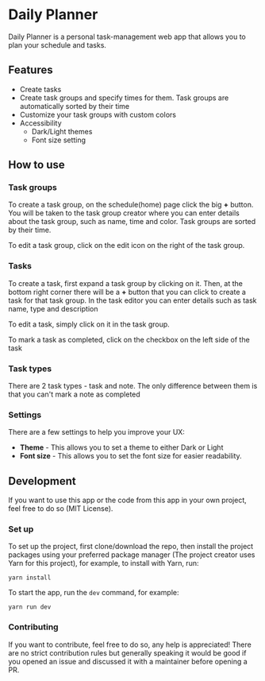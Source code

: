 # Daily Planner

Daily Planner is a personal task-management web app that allows you to plan your schedule and tasks.

## Features

* Create tasks
* Create task groups and specify times for them. Task groups are automatically sorted by their time
* Customize your task groups with custom colors
* Accessibility
    * Dark/Light themes
    * Font size setting

## How to use

### Task groups

To create a task group, on the schedule(home) page click the big **+** button. You will be taken to the task group creator where you can enter details about the task group, such as name, time and color. Task groups are sorted by their time.

To edit a task group, click on the edit icon on the right of the task group.

### Tasks

To create a task, first expand a task group by clicking on it. Then, at the bottom right corner there will be a **+** button that you can click to create a task for that task group. In the task editor you can enter details such as task name, type and description

To edit a task, simply click on it in the task group.

To mark a task as completed, click on the checkbox on the left side of the task

### Task types

There are 2 task types - task and note. The only difference between them is that you can't mark a note as completed

### Settings

There are a few settings to help you improve your UX:

* **Theme** - This allows you to set a theme to either Dark or Light
* **Font size** - This allows you to set the font size for easier readability.

## Development

If you want to use this app or the code from this app in your own project, feel free to do so (MIT License).

### Set up

To set up the project, first clone/download the repo, then install the project packages using your preferred package manager (The project creator uses Yarn for this project), for example, to install with Yarn, run:

```
yarn install
```

To start the app, run the `dev` command, for example:

```
yarn run dev
```

### Contributing

If you want to contribute, feel free to do so, any help is appreciated! There are no strict contribution rules but generally speaking it would be good if you opened an issue and discussed it with a maintainer before opening a PR.
